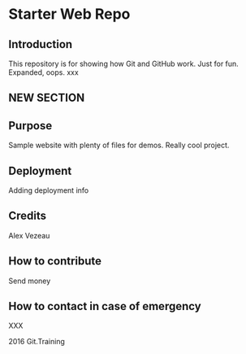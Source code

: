 # Starter Web Repo

## Introduction
This repository is for showing how Git and GitHub work.
Just for fun.  Expanded, oops. xxx

## NEW SECTION

## Purpose

Sample website with plenty of files for demos.
Really cool project.

## Deployment
Adding deployment info

## Credits
Alex Vezeau

## How to contribute
Send money

## How to contact in case of emergency

XXX

2016 Git.Training
